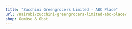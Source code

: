 ```yaml
---
title: "Zucchini Greengrocers Limited - ABC Place"
url: /nairobi/zucchini-greengrocers-limited-abc-place/
shop: Gemüse & Obst
---
```

